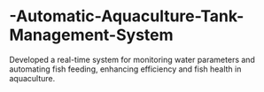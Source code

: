 # -Automatic-Aquaculture-Tank-Management-System
Developed a real-time system for monitoring water parameters and automating fish feeding, enhancing efficiency and fish health in aquaculture. 
